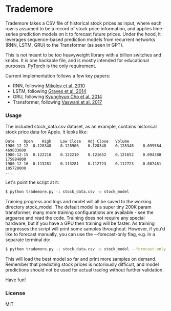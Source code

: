 
# Trademore

Trademore takes a CSV file of historical stock prices as input, where each row is assumed to be a record of stock price information, and applies time-series prediction models on it to forecast future prices. Under the hood, it leverages sequence-based prediction models from recurrent networks (RNN, LSTM, GRU) to the Transformer (as seen in GPT).

This is not meant to be too heavyweight library with a billion switches and knobs. It is one hackable file, and is mostly intended for educational purposes. [PyTorch](https://pytorch.org) is the only requirement.

Current implementation follows a few key papers:

- RNN, following [Mikolov et al. 2010](https://www.fit.vutbr.cz/research/groups/speech/publi/2010/mikolov_interspeech2010_IS100722.pdf)
- LSTM, following [Graves et al. 2014](https://arxiv.org/abs/1308.0850)
- GRU, following [Kyunghyun Cho et al. 2014](https://arxiv.org/abs/1409.1259)
- Transformer, following [Vaswani et al. 2017](https://arxiv.org/abs/1706.03762)

### Usage

The included stock_data.csv dataset, as an example, contains historical stock price data for Apple. It looks like:

```
Date	Open	High	Low	Close	Adj Close	Volume
1980-12-12	0.128348	0.128906	0.128348	0.128348	0.099584	469033600
1980-12-15	0.122210	0.122210	0.121652	0.121652	0.094388	175884800
1980-12-16	0.113281	0.113281	0.112723	0.112723	0.087461	105728000
...
```

Let's point the script at it:

```bash
$ python trademore.py -i stock_data.csv -o stock_model

```

Training progress and logs and model will all be saved to the working directory stock_model. The default model is a super tiny 200K param transformer; many more training configurations are available - see the argparse and read the code. Training does not require any special hardware, but if you have a GPU then training will be faster. As training progresses the script will print some samples throughout. However, if you'd like to forecast manually, you can use the --forecast-only flag, e.g. in a separate terminal do:

```bash
$ python trademore.py -i stock_data.csv -o stock_model --forecast-only
```

This will load the best model so far and print more samples on demand. Remember that predicting stock prices is notoriously difficult, and model predictions should not be used for actual trading without further validation.

Have fun!

### License

MIT
